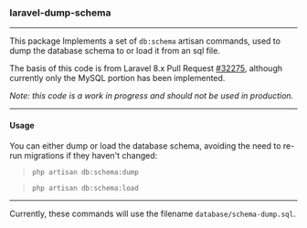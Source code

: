 ### laravel-dump-schema
---
This package Implements a set of `db:schema` artisan commands, used to dump the database schema to or load it from an sql file.

The basis of this code is from Laravel 8.x Pull Request [#32275](https://github.com/laravel/framework/pull/32275), although currently only the MySQL portion has been implemented.

_Note: this code is a work in progress and should not be used in production._

---

#### Usage

You can either dump or load the database schema, avoiding the need to re-run migrations if they haven't changed:
> `php artisan db:schema:dump`

> `php artisan db:schema:load`

---

Currently, these commands will use the filename `database/schema-dump.sql`.
